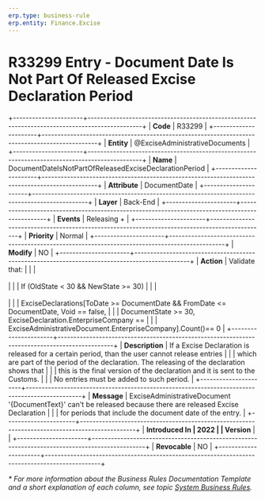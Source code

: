```yaml
---
erp.type: business-rule
erp.entity: Finance.Excise
---
```


# R33299 Entry - Document Date Is Not Part Of Released Excise Declaration Period
+----------------------+-----------------------------------------------------------------------------------------------+
| **Code**             | R33299                                                                                        |
+----------------------+-----------------------------------------------------------------------------------------------+
| **Entity**           | @ExciseAdministrativeDocuments                                                                  |
+----------------------+-----------------------------------------------------------------------------------------------+
| **Name**             | DocumentDateIsNotPartOfReleasedExciseDeclarationPeriod                                            |
+----------------------+-----------------------------------------------------------------------------------------------+
| **Attribute**        | DocumentDate                                                                                     |
+----------------------+-----------------------------------------------------------------------------------------------+
| **Layer**            | Back-End                                                                                      |
+----------------------+-----------------------------------------------------------------------------------------------+
| **Events**           | Releasing +                                                                                   |
+----------------------+-----------------------------------------------------------------------------------------------+
| **Priority**         | Normal                                                                                        |
+----------------------+-----------------------------------------------------------------------------------------------+
| **Modify**           | NO                                                                                            |
+----------------------+-----------------------------------------------------------------------------------------------+
| **Action**           | Validate that:                                                                                |
|                      | <br/><br/>                                                                                    |
|                      | If (OldState \< 30 && NewState \>= 30)                                                        |
|                      | <br/><br/>                                                                                    |
|                      | ExciseDeclarations\[ToDate \>= DocumentDate && FromDate \<= DocumentDate, Void == false, |
|                      | DocumentState \>= 30, ExciseDeclaration.EnterpriseCompany ==                                   |
|                      | ExciseAdministrativeDocument.EnterpriseCompany\].Count()== 0                                                         |
+----------------------+-----------------------------------------------------------------------------------------------+
| **Description**      | If a Excise Declaration is released for a certain period, than the user cannot release entries  |
|                      | which are part of the period of the declaration. The releasing of the declaration shows that  |
|                      | this is the final version of the declaration and it is sent to the Customs.   |
|                      | No entries must be added to such period.                                                  |
+----------------------+-----------------------------------------------------------------------------------------------+
| **Message**          | ExciseAdministrativeDocument \'{DocumentText}\' can\'t be released because there are released Excise Declaration   |
|                      | for periods that include the document date of the entry.                                     |
+----------------------+-----------------------------------------------------------------------------------------------+
| **Introduced In      |          2022                                                                                     |
| Version**            |                                                                                               |
+----------------------+-----------------------------------------------------------------------------------------------+
| **Revocable**        | NO                                                                                            |
+----------------------+-----------------------------------------------------------------------------------------------+

*\* For more information about the Business Rules Documentation Template and a short explanation of each column, see
topic [System Business Rules](../templates/template-description-system-business-rules.md).*
